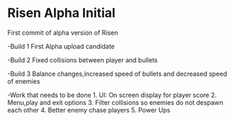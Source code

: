 # Risen Alpha Initial
 First commit of alpha version of Risen

-Build 1
 First Alpha upload candidate

-Build 2
 Fixed collisions between player and bullets
 
 -Build 3
  Balance changes,increased speed of bullets and decreased speed of enemies
  
  
  -Work that needs to be done
    1. UI: On screen display for player score
    2. Menu,play and exit options
    3. Filter collisions so enemies do not despawn each other
    4. Better enemy chase players
    5. Power Ups
 
